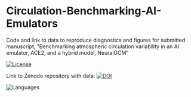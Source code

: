 # Circulation-Benchmarking-AI-Emulators
Code and link to data to reproduce diagnostics and figures for submitted manuscript, "Benchmarking atmospheric circulation variability in an AI emulator, ACE2, and a hybrid model, NeuralGCM"

[![License](https://img.shields.io/badge/license-MIT-blue.svg)](LICENSE)

Link to Zenodo repository with data: 
[![DOI](https://zenodo.org/badge/DOI/10.5281/zenodo.xxxxxxx.svg)](https://doi.org/10.5281/zenodo.17351379)

![Languages](https://img.shields.io/github/languages/top/username/repo.svg)
